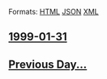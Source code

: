 
Formats: [HTML](1999/01/31/index.html)  [JSON](1999/01/31/index.json)  [XML](1999/01/31/index.xml)  

## [1999-01-31](/news/1999/01/31/index.md)

## [Previous Day...](/news/1999/01/30/index.md)

